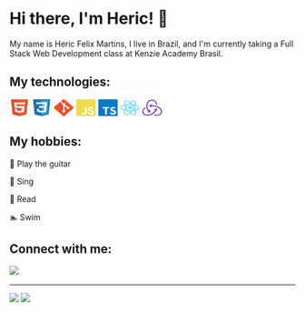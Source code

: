 # Hi there, I'm Heric! 👋

My name is Heric Felix Martins, I live in Brazil, and I'm currently taking a Full Stack Web Development class at Kenzie Academy Brasil.

## My technologies: 
<div style="display: inline_block">
<img  alt="HTML" height="30" width="35" src="https://raw.githubusercontent.com/devicons/devicon/master/icons/html5/html5-original.svg"/>
<img  alt="CSS" height="30" width="35" src="https://raw.githubusercontent.com/devicons/devicon/master/icons/css3/css3-original.svg"/>
<img  alt="Git" height="30" width="35" src="https://raw.githubusercontent.com/devicons/devicon/master/icons/git/git-original.svg"/>
<img  alt="JS" height="30" width="35" src="https://raw.githubusercontent.com/devicons/devicon/master/icons/javascript/javascript-plain.svg"/>
<img  alt="TS" height="30" width="35" src="https://raw.githubusercontent.com/devicons/devicon/master/icons/typescript/typescript-original.svg"/>
<img  alt="React" height="30" width="35" src="https://raw.githubusercontent.com/devicons/devicon/master/icons/react/react-original.svg"/>
<img  alt="Redux" height="30" width="35" src="https://raw.githubusercontent.com/devicons/devicon/master/icons/redux/redux-original.svg"/>
</div>

## My hobbies:

:guitar: Play the guitar

:microphone: Sing

:book: Read

:swimmer: Swim


## Connect with me:
<div>
<a href="https://linkedin.in/hericfelix" target="_blank"><img src="https://img.shields.io/badge/-LinkedIn-%230077B5?style=for-the-badge&logo=linkedin&logoColor=white" target="_blank"></a>
</div>

---

<div width= "100%">
<img  height="180em" src=https://github-readme-stats.vercel.app/api?username=hericfelix&count_private=true&show_icons=true&theme=midnight-purple>
<img height="180em" src="https://github-readme-stats.vercel.app/api/top-langs/?username=hericfelix&count_private=true&layout=compact&langs_count=10&theme=midnight-purple"/>
</div>
